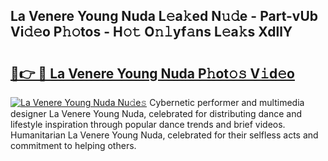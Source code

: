 ## La Venere Young Nuda L𝚎a𝚔ed N𝚞𝚍e - Part-vUb Vi𝚍𝚎o P𝚑𝚘tos - H𝚘𝚝 O𝚗𝚕yf𝚊ns L𝚎a𝚔s XdllY

# <h2><a href="http://kf1q6h1.oniu.top/?m=La+Venere+Young+Nuda">🔗👉 🔴 La Venere Young Nuda P𝚑ot𝚘𝚜 V𝚒d𝚎o</a></h2>

[![La Venere Young Nuda Nu𝚍e𝚜](https://i.imgur.com/0qMVB7G.gif)](http://kf1q6h1.oniu.top/?m=La+Venere+Young+Nuda)
Cybernetic performer and multimedia designer La Venere Young Nuda, celebrated for distributing dance and lifestyle inspiration through popular dance trends and brief videos. Humanitarian La Venere Young Nuda, celebrated for their selfless acts and commitment to helping others.  
